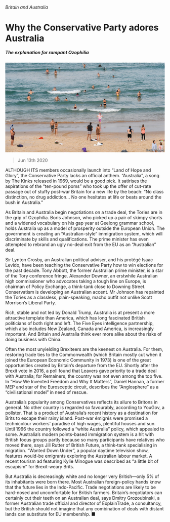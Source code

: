 ###### Britain and Australia

# Why the Conservative Party adores Australia 

##### The explanation for rampant Ozophilia 

![image](images/20200613_BRP501.jpg) 

> Jun 13th 2020 

ALTHOUGH ITS members occasionally launch into “Land of Hope and Glory”, the Conservative Party lacks an official anthem. “Australia”, a song by The Kinks released in 1969, would be a good pick. It satirises the aspirations of the “ten-pound poms” who took up the offer of cut-rate passage out of stuffy post-war Britain for a new life by the beach: “No class distinction, no drug addiction… No one hesitates at life or beats around the bush in Australia.”

As Britain and Australia begin negotiations on a trade deal, the Tories are in the grip of Ozophilia. Boris Johnson, who picked up a pair of skimpy shorts and a widened vocabulary on his gap year at Geelong grammar school, holds Australia up as a model of prosperity outside the European Union. The government is creating an “Australian-style” immigration system, which will discriminate by skills and qualifications. The prime minister has even attempted to rebrand an ugly no-deal exit from the EU as an “Australian” deal.


Sir Lynton Crosby, an Australian political adviser, and his protégé Isaac Levido, have been teaching the Conservative Party how to win elections for the past decade. Tony Abbott, the former Australian prime minister, is a star of the Tory conference fringe. Alexander Downer, an erstwhile Australian high commissioner who advocates taking a tough line on Europe, is chairman of Policy Exchange, a think-tank close to Downing Street. Conservatism is developing an Australian accent. Mr Johnson has repainted the Tories as a classless, plain-speaking, macho outfit not unlike Scott Morrison’s Liberal Party.

Rich, stable and not led by Donald Trump, Australia is at present a more attractive template than America, which has long fascinated British politicians of both right and left. The Five Eyes intelligence partnership, which also includes New Zealand, Canada and America, is increasingly important. And Britain and Australia think ever more alike about the risks of doing business with China.

Often the most unyielding Brexiteers are the keenest on Australia. For them, restoring trade ties to the Commonwealth (which Britain mostly cut when it joined the European Economic Community in 1973) is one of the great opportunities created by Britain’s departure from the EU. Shortly after the Brexit vote in 2016, a poll found that Leavers gave priority to a trade deal with Australia; for Remainers, the country was not even among the top five. In “How We Invented Freedom and Why It Matters”, Daniel Hannan, a former MEP and star of the Eurosceptic circuit, describes the “Anglosphere” as a “civilisational model” in need of rescue.

Australia’s popularity among Conservatives reflects its allure to Britons in general. No other country is regarded so favourably, according to YouGov, a pollster. That is a product of Australia’s recent history as a destination for Brits to escape their rainy island. Post-war émigrés were promised a technicolour workers’ paradise of high wages, plentiful houses and sun. Until 1966 the country followed a “white Australia” policy, which appealed to some. Australia’s modern points-based immigration system is a hit with British focus groups partly because so many participants have relatives who moved there, says Jill Rutter of British Future, a think-tank specialising in migration. “Wanted Down Under”, a popular daytime television show, features would-be emigrants exploring the Australian labour market. A recent tourism ad featuring Kylie Minogue was described as “a little bit of escapism” for Brexit-weary Brits.

But Australia is decreasingly white and no longer very British—only 5% of its inhabitants were born there. Most Australian foreign-policy hands know that the future lies in the Indo-Pacific. Trade negotiations are likely to be hard-nosed and uncomfortable for British farmers. Britain’s negotiators can certainly cut their teeth on an Australian deal, says Dmitry Grozoubinski, a former Australian trade official and director of ExplainTrade, a consultancy, but the British should not imagine that any combination of deals with distant lands can substitute for EU membership. ■

